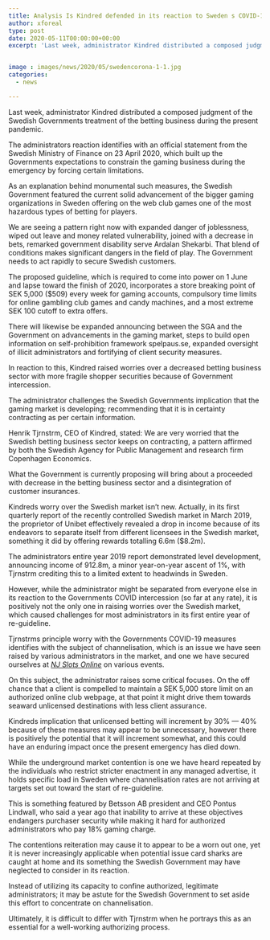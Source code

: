 ```yaml
---
title: Analysis Is Kindred defended in its reaction to Sweden s COVID-19 measures
author: xforeal 
type: post
date: 2020-05-11T00:00:00+00:00
excerpt: 'Last week, administrator Kindred distributed a composed judgment of the Swedish Governments treatment of the betting business during the current pandemic '


image : images/news/2020/05/swedencorona-1-1.jpg
categories:
  - news

---
```

Last week, administrator Kindred distributed a composed judgment of the Swedish Governments treatment of the betting business during the present pandemic. 

The administrators reaction identifies with an official statement from the Swedish Ministry of Finance on 23 April 2020, which built up the Governments expectations to constrain the gaming business during the emergency by forcing certain limitations. 

As an explanation behind monumental such measures, the Swedish Government featured the current solid advancement of the bigger gaming organizations in Sweden offering on the web club games one of the most hazardous types of betting for players. 

We are seeing a pattern right now with expanded danger of joblessness, wiped out leave and money related vulnerability, joined with a decrease in bets, remarked government disability serve Ardalan Shekarbi. That blend of conditions makes significant dangers in the field of play. The Government needs to act rapidly to secure Swedish customers. 

The proposed guideline, which is required to come into power on 1 June and lapse toward the finish of 2020, incorporates a store breaking point of SEK 5,000 ($509) every week for gaming accounts, compulsory time limits for online gambling club games and candy machines, and a most extreme SEK 100 cutoff to extra offers. 

There will likewise be expanded announcing between the SGA and the Government on advancements in the gaming market, steps to build open information on self-prohibition framework spelpaus.se, expanded oversight of illicit administrators and fortifying of client security measures. 

In reaction to this, Kindred raised worries over a decreased betting business sector with more fragile shopper securities because of Government intercession. 

The administrator challenges the Swedish Governments implication that the gaming market is developing; recommending that it is in certainty contracting as per certain information. 

Henrik Tjrnstrm, CEO of Kindred, stated: We are very worried that the Swedish betting business sector keeps on contracting, a pattern affirmed by both the Swedish Agency for Public Management and research firm Copenhagen Economics. 

What the Government is currently proposing will bring about a proceeded with decrease in the betting business sector and a disintegration of customer insurances. 

Kindreds worry over the Swedish market isn&#8217;t new. Actually, in its first quarterly report of the recently controlled Swedish market in March 2019, the proprietor of Unibet effectively revealed a drop in income because of its endeavors to separate itself from different licensees in the Swedish market, something it did by offering rewards totalling 6.6m ($8.2m). 

The administrators entire year 2019 report demonstrated level development, announcing income of 912.8m, a minor year-on-year ascent of 1&percnt;, with Tjrnstrm crediting this to a limited extent to headwinds in Sweden. 

However, while the administrator might be separated from everyone else in its reaction to the Governments COVID intercession (so far at any rate), it is positively not the only one in raising worries over the Swedish market, which caused challenges for most administrators in its first entire year of re-guideline. 

Tjrnstrms principle worry with the Governments COVID-19 measures identifies with the subject of channelisation, which is an issue we have seen raised by various administrators in the market, and one we have secured ourselves at _[NJ Slots Online][1]_ on various events. 

On this subject, the administrator raises some critical focuses. On the off chance that a client is compelled to maintain a SEK 5,000 store limit on an authorized online club webpage, at that point it might drive them towards seaward unlicensed destinations with less client assurance. 

Kindreds implication that unlicensed betting will increment by 30&percnt; &#8212; 40&percnt; because of these measures may appear to be unnecessary, however there is positively the potential that it will increment somewhat, and this could have an enduring impact once the present emergency has died down. 

While the underground market contention is one we have heard repeated by the individuals who restrict stricter enactment in any managed advertise, it holds specific load in Sweden where channelisation rates are not arriving at targets set out toward the start of re-guideline. 

This is something featured by Betsson AB president and CEO Pontus Lindwall, who said a year ago that inability to arrive at these objectives endangers purchaser security while making it hard for authorized administrators who pay 18&percnt; gaming charge. 

The contentions reiteration may cause it to appear to be a worn out one, yet it is never increasingly applicable when potential issue card sharks are caught at home and its something the Swedish Government may have neglected to consider in its reaction. 

Instead of utilizing its capacity to confine authorized, legitimate administrators; it may be astute for the Swedish Government to set aside this effort to concentrate on channelisation. 

Ultimately, it is difficult to differ with Tjrnstrm when he portrays this as an essential for a well-working authorizing process.

 [1]: #